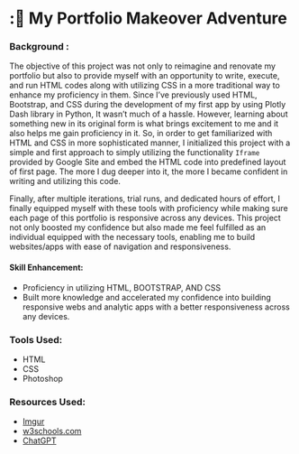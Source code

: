 # :🎨 My Portfolio Makeover Adventure

### Background : 

The objective of this project was not only to reimagine and renovate my portfolio but also to provide myself with an opportunity to write, execute, and run HTML codes along with utilizing CSS in a more traditional way to enhance my proficiency in them. Since I’ve previously used HTML, Bootstrap, and CSS during the development of my first app by using Plotly Dash library in Python, It wasn’t much of a hassle. However, learning about something new in its original form is what brings excitement to me and it also helps me gain proficiency in it. So, in order to get familiarized with HTML and CSS in more sophisticated manner, I initialized this project with a simple and first approach to simply utilizing the functionality `Iframe` provided by Google Site and embed the HTML code into predefined layout of first page. The more I dug deeper into it, the more I became confident in writing and utilizing this code.
<br>

Finally, after multiple iterations, trial runs, and dedicated hours of effort, I finally equipped myself with these tools with proficiency while making sure each page of this portfolio is responsive across any devices. This project not only boosted my confidence but also made me feel fulfilled as an individual equipped with the necessary tools, enabling me to build websites/apps with ease of navigation and responsiveness.

#### Skill Enhancement: 
* Proficiency in utilizing HTML, BOOTSTRAP, AND CSS
* Built more knowledge and accelerated my confidence into building responsive webs and analytic apps with a better responsiveness across any devices.

### Tools Used: 
* HTML
* CSS
* Photoshop


### Resources Used: 
* [Imgur](https://imgur.com/)
* [w3schools.com](https://www.w3schools.com/)
* [ChatGPT](https://chat.openai.com/)
